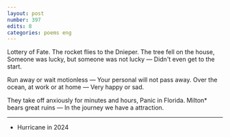 ```yaml
---
layout: post
number: 397
edits: 8
categories: poems eng
---
```


Lottery of Fate. The rocket flies to the Dnieper.
The tree fell on the house,
Someone was lucky, but someone was not lucky —
Didn't even get to the start.

Run away or wait motionless —
Your personal will not pass away.
Over the ocean, at work or at home —
Very happy or sad.

They take off anxiously for minutes and hours,
Panic in Florida.
Milton* bears great ruins —
In the journey we have a attraction.
______
* Hurricane in 2024
